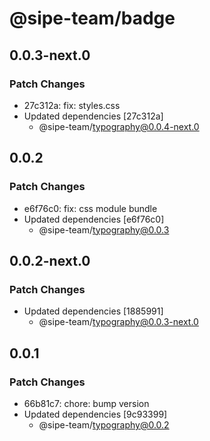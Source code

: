 # @sipe-team/badge

## 0.0.3-next.0

### Patch Changes

- 27c312a: fix: styles.css
- Updated dependencies [27c312a]
  - @sipe-team/typography@0.0.4-next.0

## 0.0.2

### Patch Changes

- e6f76c0: fix: css module bundle
- Updated dependencies [e6f76c0]
  - @sipe-team/typography@0.0.3

## 0.0.2-next.0

### Patch Changes

- Updated dependencies [1885991]
  - @sipe-team/typography@0.0.3-next.0

## 0.0.1

### Patch Changes

- 66b81c7: chore: bump version
- Updated dependencies [9c93399]
  - @sipe-team/typography@0.0.2
